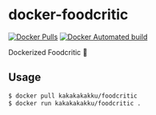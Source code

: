 # docker-foodcritic

[![Docker Pulls](https://img.shields.io/docker/pulls/kakakakakku/foodcritic.svg?style=for-the-badge)](https://hub.docker.com/r/kakakakakku/foodcritic/)
[![Docker Automated build](https://img.shields.io/docker/automated/kakakakakku/foodcritic.svg?style=for-the-badge)](https://hub.docker.com/r/kakakakakku/foodcritic/)

Dockerized Foodcritic 🍕

## Usage

```sh
$ docker pull kakakakakku/foodcritic
$ docker run kakakakakku/foodcritic .
```
